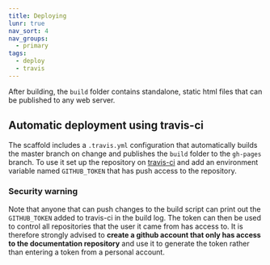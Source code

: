 ```yaml
---
title: Deploying
lunr: true
nav_sort: 4
nav_groups:
  - primary
tags:
  - deploy
  - travis
---
```

After building, the `build` folder contains standalone, static html files that can be published to any web server.

## Automatic deployment using travis-ci

The scaffold includes a `.travis.yml` configuration that automatically builds the master branch on change and publishes the `build` folder to the `gh-pages` branch. To use it set up the repository on [travis-ci](https://travis-ci.org/) and add an environment variable named `GITHUB_TOKEN` that has push access to the repository.

### Security warning

Note that anyone that can push changes to the build script can print out the `GITHUB_TOKEN` added to travis-ci in the build log. The token can then be used to control all repositories that the user it came from has access to. It is therefore strongly advised to **create a github account that only has access to the documentation repository** and use it to generate the token rather than entering a token from a personal account.
